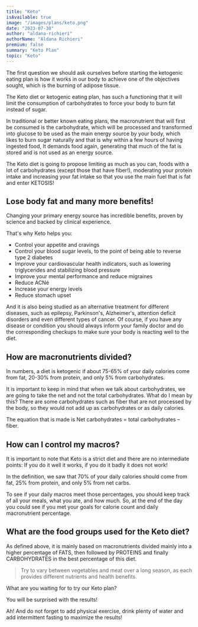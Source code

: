 ```yaml
---
title: "Keto"
isAvailable: true
image: "/images/plans/keto.png"
date: "2023-07-30"
author: "aldana-richieri"
authorName: "Aldana Richieri"
premium: false
summary: "Keto Plan"
topic: "Keto"
---
```


The first question we should ask ourselves before starting the ketogenic eating plan is how it works in our body to achieve one of the objectives sought, which is the burning of adipose tissue.

The Keto diet or ketogenic eating plan, has such a functioning that it will limit the consumption of carbohydrates to force your body to burn fat instead of sugar.

In traditional or better known eating plans, the macronutrient that will first be consumed is the carbohydrate, which will be processed and transformed into glucose to be used as the main energy source by your body, which likes to burn sugar naturally and that is why within a few hours of having ingested food, It demands food again, generating that much of the fat is stored and is not used as an energy source.

The Keto diet is going to propose limiting as much as you can, foods with a lot of carbohydrates (except those that have fiber!), moderating your protein intake and increasing your fat intake so that you use the main fuel that is fat and enter KETOSIS!

## **Lose body fat and many more benefits!**

Changing your primary energy source has incredible benefits, proven by science and backed by clinical experience.

That's why Keto helps you:

- Control your appetite and cravings
- Control your blood sugar levels, to the point of being able to reverse type 2 diabetes
- Improve your cardiovascular health indicators, such as lowering triglycerides and stabilizing blood pressure
- Improve your mental performance and reduce migraines
- Reduce ACNé️
- Increase your energy levels
- Reduce stomach upset

And it is also being studied as an alternative treatment for different diseases, such as epilepsy, Parkinson's, Alzheimer's, attention deficit disorders and even different types of cancer.
Of course, if you have any disease or condition you should always inform your family doctor and do the corresponding checkups to make sure your body is reacting well to the diet.

## **How are macronutrients divided?**

In numbers, a diet is ketogenic if about 75-65% of your daily calories come from fat, 20-30% from protein, and only 5% from carbohydrates.

It is important to keep in mind that when we talk about carbohydrates, we are going to take the net and not the total carbohydrates. What do I mean by this? There are some carbohydrates such as fiber that are not processed by the body, so they would not add up as carbohydrates or as daily calories.

The equation that is made is Net carbohydrates = total carbohydrates – fiber.

## **How can I control my macros?**

It is important to note that Keto is a strict diet and there are no intermediate points: If you do it well it works, if you do it badly it does not work!

In the definition, we saw that 70% of your daily calories should come from fat, 25% from protein, and only 5% from net carbs.

To see if your daily macros meet those percentages, you should keep track of all your meals, what you ate, and how much. So, at the end of the day you could see if you met your goals for calorie count and daily macronutrient percentage.

## **What are the food groups used for the Keto diet?**

As defined above, it is mainly based on macronutrients divided mainly into a higher percentage of FATS, then followed by PROTEINS and finally CARBOHYDRATES in the best percentage of this diet.

> Try to vary between vegetables and meat over a long season, as each provides different nutrients and health benefits.

What are you waiting for to try our Keto plan?

You will be surprised with the results!

Ah! And do not forget to add physical exercise, drink plenty of water and add intermittent fasting to maximize the results!
